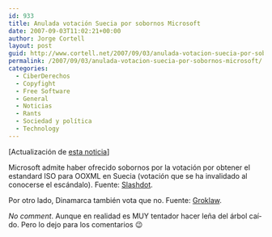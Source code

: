 ```yaml
---
id: 933
title: Anulada votación Suecia por sobornos Microsoft
date: 2007-09-03T11:02:21+00:00
author: Jorge Cortell
layout: post
guid: http://www.cortell.net/2007/09/03/anulada-votacion-suecia-por-sobornos-microsoft/
permalink: /2007/09/03/anulada-votacion-suecia-por-sobornos-microsoft/
categories:
  - CiberDerechos
  - Copyfight
  - Free Software
  - General
  - Noticias
  - Rants
  - Sociedad y polí­tica
  - Technology
---
```

[Actualización de <a target="_blank" title="votaciones ISO OOXML" href="http://www.cortell.net/2007/08/29/trampas-y-derrotas-de-microsoft-intentando-declarar-ooxml-en-standard-iso/">esta noticia</a>]

Microsoft admite haber ofrecido sobornos por la votación por obtener el estandard ISO para OOXML en Suecia (votación que se ha invalidado al conocerse el escándalo). Fuente: <a target="_blank" title="Slashdot" href="http://politics.slashdot.org/article.pl?sid=07/08/30/211227">Slashdot</a>.

Por otro lado, Dinamarca también vota que no. Fuente: <a target="_blank" title="Groklaw" href="http://www.groklaw.net/article.php?story=20070901113557652">Groklaw</a>.

_No comment_. Aunque en realidad es MUY tentador hacer leña del árbol caí­do. Pero lo dejo para los comentarios 😉